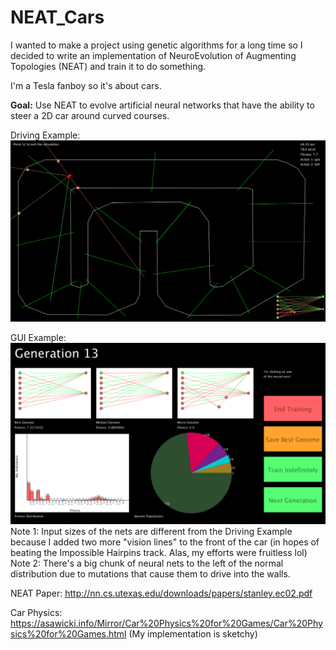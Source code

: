 # NEAT_Cars

  I wanted to make a project using genetic algorithms for a long time so I decided to write an implementation of NeuroEvolution of Augmenting Topologies (NEAT) and train it to do something.

  I'm a Tesla fanboy so it's about cars.


**Goal:** Use NEAT to evolve artificial neural networks that have the ability to steer a 2D car around curved courses.

Driving Example:
![KAnsei Dorifto??](https://raw.githubusercontent.com/tdude92/NEAT_Cars/main/car_drive_demo.gif)

GUI Example:
![Interface Demo](https://raw.githubusercontent.com/tdude92/NEAT_Cars/main/gensummary_demo.png)
Note 1: Input sizes of the nets are different from the Driving Example because I added two more "vision lines" to the front of the car (in hopes of beating the Impossible Hairpins track. Alas, my efforts were fruitless lol)
Note 2: There's a big chunk of neural nets to the left of the normal distribution due to mutations that cause them to drive into the walls.


NEAT Paper: http://nn.cs.utexas.edu/downloads/papers/stanley.ec02.pdf

Car Physics: https://asawicki.info/Mirror/Car%20Physics%20for%20Games/Car%20Physics%20for%20Games.html (My implementation is sketchy)
